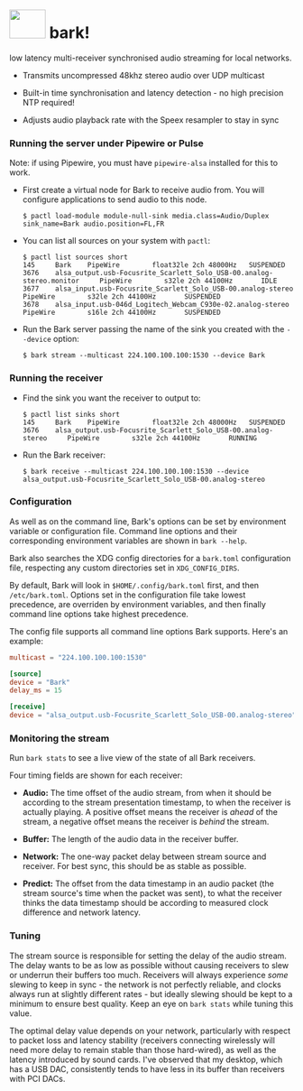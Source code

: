 # <img src="https://user-images.githubusercontent.com/179065/260457176-b0975ce3-03a0-4df8-a979-a2ba84b3b039.png" width=64 height=51> bark!

low latency multi-receiver synchronised audio streaming for local networks.

* Transmits uncompressed 48khz stereo audio over UDP multicast

* Built-in time synchronisation and latency detection - no high precision NTP required!

* Adjusts audio playback rate with the Speex resampler to stay in sync

### Running the server under Pipewire or Pulse

Note: if using Pipewire, you must have `pipewire-alsa` installed for this to work.

* First create a virtual node for Bark to receive audio from. You will configure applications to send audio to this node.

    ```sh-session
    $ pactl load-module module-null-sink media.class=Audio/Duplex sink_name=Bark audio.position=FL,FR
    ```

* You can list all sources on your system with `pactl`:

    ```sh-session
    $ pactl list sources short
    145     Bark    PipeWire        float32le 2ch 48000Hz   SUSPENDED
    3676    alsa_output.usb-Focusrite_Scarlett_Solo_USB-00.analog-stereo.monitor     PipeWire        s32le 2ch 44100Hz       IDLE
    3677    alsa_input.usb-Focusrite_Scarlett_Solo_USB-00.analog-stereo      PipeWire        s32le 2ch 44100Hz       SUSPENDED
    3678    alsa_input.usb-046d_Logitech_Webcam_C930e-02.analog-stereo     PipeWire        s16le 2ch 44100Hz       SUSPENDED
    ```

* Run the Bark server passing the name of the sink you created with the `--device` option:

    ```sh-session
    $ bark stream --multicast 224.100.100.100:1530 --device Bark
    ```

### Running the receiver

* Find the sink you want the receiver to output to:

    ```sh-session
    $ pactl list sinks short
    145     Bark    PipeWire        float32le 2ch 48000Hz   SUSPENDED
    3676    alsa_output.usb-Focusrite_Scarlett_Solo_USB-00.analog-stereo     PipeWire        s32le 2ch 44100Hz       RUNNING
    ```

* Run the Bark receiver:

    ```sh-session
    $ bark receive --multicast 224.100.100.100:1530 --device alsa_output.usb-Focusrite_Scarlett_Solo_USB-00.analog-stereo
    ```

### Configuration

As well as on the command line, Bark's options can be set by environment variable or configuration file. Command line options and their corresponding environment variables are shown in `bark --help`.

Bark also searches the XDG config directories for a `bark.toml` configuration file, respecting any custom directories set in `XDG_CONFIG_DIRS`.

By default, Bark will look in `$HOME/.config/bark.toml` first, and then `/etc/bark.toml`. Options set in the configuration file take lowest precedence, are overriden by environment variables, and then finally command line options take highest precedence.

The config file supports all command line options Bark supports. Here's an example:

```toml
multicast = "224.100.100.100:1530"

[source]
device = "Bark"
delay_ms = 15

[receive]
device = "alsa_output.usb-Focusrite_Scarlett_Solo_USB-00.analog-stereo"
```

### Monitoring the stream

Run `bark stats` to see a live view of the state of all Bark receivers.

Four timing fields are shown for each receiver:

* **Audio:** The time offset of the audio stream, from when it should be according to the stream presentation timestamp, to when the receiver is actually playing. A positive offset means the receiver is _ahead_ of the stream, a negative offset means the receiver is _behind_ the stream.

* **Buffer:** The length of the audio data in the receiver buffer.

* **Network:** The one-way packet delay between stream source and receiver. For best sync, this should be as stable as possible.

* **Predict:** The offset from the data timestamp in an audio packet (the stream source's time when the packet was sent), to what the receiver thinks the data timestamp should be according to measured clock difference and network latency.

### Tuning

The stream source is responsible for setting the delay of the audio stream. The delay wants to be as low as possible without causing receivers to slew or underrun their buffers too much. Receivers will always experience _some_ slewing to keep in sync - the network is not perfectly reliable, and clocks always run at slightly different rates - but ideally slewing should be kept to a minimum to ensure best quality. Keep an eye on `bark stats` while tuning this value.

The optimal delay value depends on your network, particularly with respect to packet loss and latency stability (receivers connecting wirelessly will need more delay to remain stable than those hard-wired), as well as the latency introduced by sound cards. I've observed that my desktop, which has a USB DAC, consistently tends to have less in its buffer than receivers with PCI DACs.
